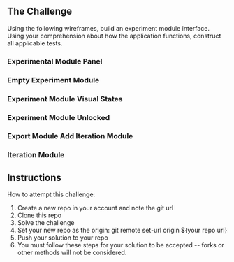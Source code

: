 ## The Challenge
Using the following wireframes, build an experiment module interface. Using your comprehension about how the application functions, construct all applicable tests. 


### Experimental Module Panel

### Empty Experiment Module

### Experiment Module Visual States

### Experiment Module Unlocked

### Export Module Add Iteration Module

### Iteration Module


## Instructions
How to attempt this challenge:
1. Create a new repo in your account and note the git url
2. Clone this repo
3. Solve the challenge
4. Set your new repo as the origin: git remote set-url origin ${your repo url}
5. Push your solution to your repo
6. You must follow these steps for your solution to be accepted -- forks or other methods will not be considered.
